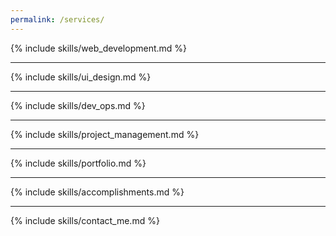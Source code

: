 ```yaml
---
permalink: /services/
---
```


{% include skills/web_development.md %}
***
{% include skills/ui_design.md %}
***
{% include skills/dev_ops.md %}
***
{% include skills/project_management.md %}
***
{% include skills/portfolio.md %}
***
{% include skills/accomplishments.md %}
***
{% include skills/contact_me.md %}

